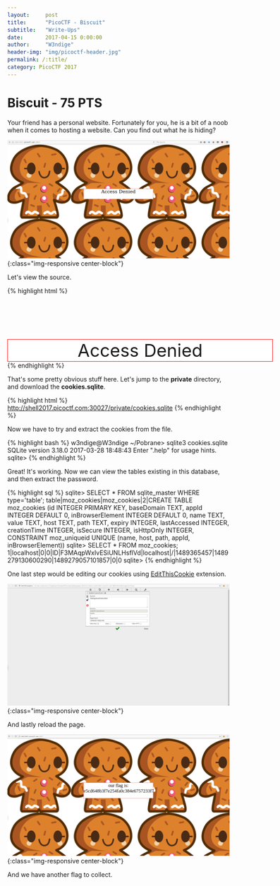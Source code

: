 ```yaml
---
layout:     post
title:      "PicoCTF - Biscuit"
subtitle:   "Write-Ups"
date:       2017-04-15 0:00:00
author:     "W3ndige"
header-img: "img/picoctf-header.jpg"
permalink: /:title/
category: PicoCTF 2017
---
```

<h1>Biscuit - 75 PTS</h1>

<p>Your friend has a personal website. Fortunately for you, he is a bit of a noob when it comes to hosting a website. Can you find out what he is hiding? </p>

![Website](/img/picoctf/biscuit-web.png){:class="img-responsive center-block"}

<p>Let's view the source. </p>

{% highlight html %}

<html>

<!-- Storing stuff in the same directory as your web server doesn't seem like a good idea -->
<!-- Thankfully, we use a hidden one that is super PRIVATE, to protect our cookies.sqlite file -->
  <style>
    body{
    	background-image: url("private/image.png");
    }
  </style>
  <body >
    <div style='background:white;margin: auto;border: 1px solid red;width: 600px; margin-top: 20%;' >
      <center>
        <form style="font-size: 40px; ">
        Access Denied</form>
      </center>
    </div>
  </body>
</html>
{% endhighlight %}

<p>That's some pretty obvious stuff here. Let's jump to the <b>private</b> directory, and download the <b>cookies.sqlite</b>. </p>

{% highlight html %}
http://shell2017.picoctf.com:30027/private/cookies.sqlite
{% endhighlight %}

<p>Now we have to try and extract the cookies from the file. </p>

{% highlight bash %}
w3ndige@W3ndige ~/Pobrane> sqlite3 cookies.sqlite
SQLite version 3.18.0 2017-03-28 18:48:43
Enter ".help" for usage hints.
sqlite>
{% endhighlight %}

<p>Great! It's working. Now we can view the tables existing in this database, and then extract the password. </p>

{% highlight sql %}
sqlite> SELECT * FROM sqlite_master WHERE type='table';
table|moz_cookies|moz_cookies|2|CREATE TABLE moz_cookies (id INTEGER PRIMARY KEY, baseDomain TEXT, appId INTEGER DEFAULT 0, inBrowserElement INTEGER DEFAULT 0, name TEXT, value TEXT, host TEXT, path TEXT, expiry INTEGER, lastAccessed INTEGER, creationTime INTEGER, isSecure INTEGER, isHttpOnly INTEGER, CONSTRAINT moz_uniqueid UNIQUE (name, host, path, appId, inBrowserElement))
sqlite> SELECT * FROM moz_cookies;
1|localhost|0|0|ID|F3MAqpWxIvESiUNLHsflVd|localhost|/|1489365457|1489279130600290|1489279057101857|0|0
sqlite>
{% endhighlight %}

<p>One last step would be editing our cookies using <a href="http://www.editthiscookie.com/">EditThisCookie</a> extension. </p>

![EditThisCookie](/img/picoctf/biscuit-edit.png){:class="img-responsive center-block"}

<p>And lastly reload the page. </p>

![Flag](/img/picoctf/biscuit-flag.png){:class="img-responsive center-block"}

<p>And we have another flag to collect. </p>
